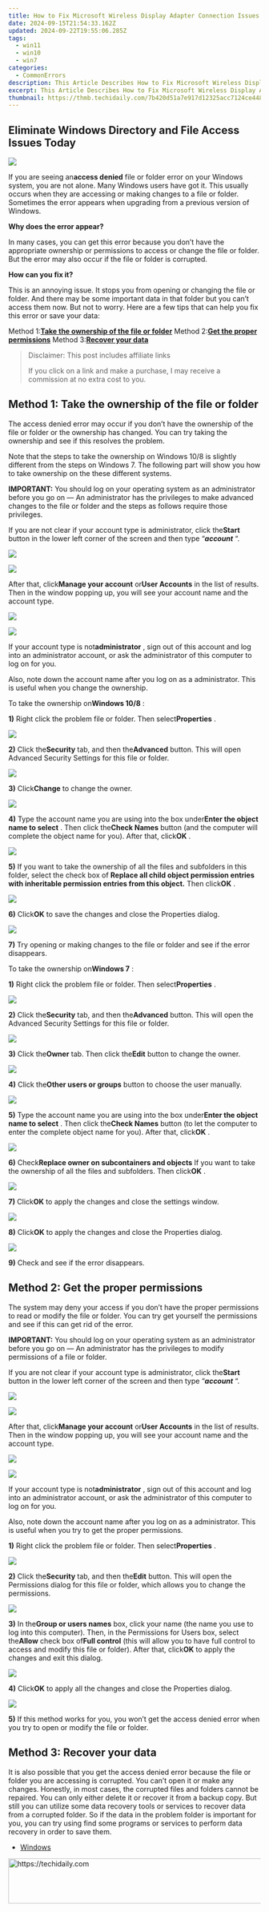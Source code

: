 ```yaml
---
title: How to Fix Microsoft Wireless Display Adapter Connection Issues in Windows 11
date: 2024-09-15T21:54:33.162Z
updated: 2024-09-22T19:55:06.285Z
tags:
  - win11
  - win10
  - win7
categories:
  - CommonErrors
description: This Article Describes How to Fix Microsoft Wireless Display Adapter Connection Issues in Windows 11
excerpt: This Article Describes How to Fix Microsoft Wireless Display Adapter Connection Issues in Windows 11
thumbnail: https://thmb.techidaily.com/7b420d51a7e917d12325acc7124ce448649fcdb3a71e7a06fbd4b66d64319f0c.jpg
---
```


## Eliminate Windows Directory and File Access Issues Today

![](https://images.drivereasy.com/wp-content/uploads/2017/10/img_59e6d500051c8.png)

 If you are seeing an**access denied** file or folder error on your Windows system, you are not alone. Many Windows users have got it. This usually occurs when they are accessing or making changes to a file or folder. Sometimes the error appears when upgrading from a previous version of Windows.

**Why does the error appear?**

 In many cases, you can get this error because you don’t have the appropriate ownership or permissions to access or change the file or folder. But the error may also occur if the file or folder is corrupted.

**How can you fix it?**

 This is an annoying issue. It stops you from opening or changing the file or folder. And there may be some important data in that folder but you can’t access them now. But not to worry. Here are a few tips that can help you fix this error or save your data:

 Method 1:[**Take the ownership of the file or folder**](https://tools.techidaily.com/drivereasy/download/)
 Method 2:[**Get the proper permissions**](https://tools.techidaily.com/drivereasy/download/)
 Method 3:[**Recover your data**](https://tools.techidaily.com/drivereasy/download/)

>  Disclaimer: This post includes affiliate links
>
>  If you click on a link and make a purchase, I may receive a commission at no extra cost to you.
>

  
## Method 1: Take the ownership of the file or folder

 The access denied error may occur if you don’t have the ownership of the file or folder or the ownership has changed. You can try taking the ownership and see if this resolves the problem.

 Note that the steps to take the ownership on Windows 10/8 is slightly different from the steps on Windows 7\. The following part will show you how to take ownership on the these different systems.

**IMPORTANT:**  You should log on your operating system as an administrator before you go on — An administrator has the privileges to make advanced changes to the file or folder and the steps as follows require those privileges.

 If you are not clear if your account type is administrator, click the**Start** button in the lower left corner of the screen and then type “_**account**_ “.

![](https://images.drivereasy.com/wp-content/uploads/2017/10/img_59e84e37bce76.png)

![](https://images.drivereasy.com/wp-content/uploads/2017/10/img_59e84e855e5ac.png)

 After that, click**Manage your account** or**User Accounts** in the list of results. Then in the window popping up, you will see your account name and the account type.

![](https://images.drivereasy.com/wp-content/uploads/2017/10/img_59e84fe1ae64a.png)

![](https://images.drivereasy.com/wp-content/uploads/2017/10/img_59e84ff74c632.jpg)

 If your account type is not**administrator** , sign out of this account and log into an administrator account, or ask the administrator of this computer to log on for you.

 Also, note down the account name after you log on as a administrator. This is useful when you change the ownership.

 To take the ownership on**Windows 10/8** :

**1)** Right click the problem file or folder. Then select**Properties** .

![](https://images.drivereasy.com/wp-content/uploads/2017/10/img_59e6d7b9e5fd1.png)

**2)** Click the**Security** tab, and then the**Advanced** button. This will open Advanced Security Settings for this file or folder.

![](https://images.drivereasy.com/wp-content/uploads/2017/10/img_59e6d83cc0b80.png)

**3)** Click**Change** to change the owner.

![](https://images.drivereasy.com/wp-content/uploads/2017/10/img_59e8535558e4e.jpg)

**4)** Type the account name you are using into the box under**Enter the object name to select** . Then click the**Check Names** button (and the computer will complete the object name for you). After that, click**OK** .

![](https://images.drivereasy.com/wp-content/uploads/2017/10/img_59e6f33e53abc.png)

**5)** If you want to take the ownership of all the files and subfolders in this folder, select the check box of **Replace all child object permission entries with inheritable permission entries from this object.** Then click**OK** .

![](https://images.drivereasy.com/wp-content/uploads/2017/10/img_59e852da485ce.jpg)

**6)** Click**OK** to save the changes and close the Properties dialog.

![](https://images.drivereasy.com/wp-content/uploads/2017/10/img_59e6f8bd1c175.png)

**7)** Try opening or making changes to the file or folder and see if the error disappears.  
  
 To take the ownership on**Windows 7** :

**1)** Right click the problem file or folder. Then select**Properties** .

![](https://images.drivereasy.com/wp-content/uploads/2017/10/img_59e6fa7bf0645.png)

**2)** Click the**Security** tab, and then the**Advanced** button. This will open the Advanced Security Settings for this file or folder.

![](https://images.drivereasy.com/wp-content/uploads/2017/10/img_59e6fdb62994a.jpg)

**3)** Click the**Owner** tab. Then click the**Edit** button to change the owner.

![](https://images.drivereasy.com/wp-content/uploads/2017/10/img_59e6fdc489026.jpg)

**4)** Click the**Other users or groups** button to choose the user manually.

![](https://images.drivereasy.com/wp-content/uploads/2017/10/img_59e6fe2f135c8.jpg)

**5)** Type the account name you are using into the box under**Enter the object name to select** . Then click the**Check Names** button (to let the computer to enter the complete object name for you). After that, click**OK** .

![](https://images.drivereasy.com/wp-content/uploads/2017/10/img_59e6ff37346ff.png)

**6)** Check**Replace owner on subcontainers and objects**  If you want to take the ownership of all the files and subfolders. Then click**OK** .

![](https://images.drivereasy.com/wp-content/uploads/2017/10/img_59e71f2934f14.jpg)

**7)** Click**OK** to apply the changes and close the settings window.

![](https://images.drivereasy.com/wp-content/uploads/2017/10/img_59e81a3f86626.jpg)

**8)** Click**OK** to apply the changes and close the Properties dialog.

![](https://images.drivereasy.com/wp-content/uploads/2017/10/img_59e81aaee1354.jpg)

**9)** Check and see if the error disappears.  
  
## Method 2: Get the proper permissions

 The system may deny your access if you don’t have the proper permissions to read or modify the file or folder. You can try get yourself the permissions and see if this can get rid of the error.

**IMPORTANT:**  You should log on your operating system as an administrator before you go on — An administrator has the privileges to modify permissions of a file or folder.

 If you are not clear if your account type is administrator, click the**Start** button in the lower left corner of the screen and then type “_**account**_ “.

![](https://images.drivereasy.com/wp-content/uploads/2017/10/img_59e84e37bce76.png)

![](https://images.drivereasy.com/wp-content/uploads/2017/10/img_59e84e855e5ac.png)

 After that, click**Manage your account** or**User Accounts** in the list of results. Then in the window popping up, you will see your account name and the account type.

![](https://images.drivereasy.com/wp-content/uploads/2017/10/img_59e84fe1ae64a.png)

![](https://images.drivereasy.com/wp-content/uploads/2017/10/img_59e84ff74c632.jpg)

 If your account type is not**administrator** , sign out of this account and log into an administrator account, or ask the administrator of this computer to log on for you.

 Also, note down the account name after you log on as a administrator. This is useful when you try to get the proper permissions.

**1)** Right click the problem file or folder. Then select**Properties** .

![](https://images.drivereasy.com/wp-content/uploads/2017/10/img_59e6d7b9e5fd1.png)

**2)** Click the**Security** tab, and then the**Edit** button. This will open the Permissions dialog for this file or folder, which allows you to change the permissions.

![](https://images.drivereasy.com/wp-content/uploads/2017/10/img_59e822552e434.png)

**3)** In the**Group or users names** box, click your name (the name you use to log into this computer). Then, in the Permissions for Users box, select the**Allow** check box of**Full control** (this will allow you to have full control to access and modify this file or folder). After that, click**OK** to apply the changes and exit this dialog.

![](https://images.drivereasy.com/wp-content/uploads/2017/10/img_59e8234601e13.png)

**4)** Click**OK** to apply all the changes and close the Properties dialog.

![](https://images.drivereasy.com/wp-content/uploads/2017/10/img_59e8249a9c44d.png)

**5)**  If this method works for you, you won’t get the access denied error when you try to open or modify the file or folder.  
  
## Method 3: Recover your data

 It is also possible that you get the access denied error because the file or folder you are accessing is corrupted. You can’t open it or make any changes. Honestly, in most cases, the corrupted files and folders cannot be repaired. You can only either delete it or recover it from a backup copy. But still you can utilize some data recovery tools or services to recover data from a corrupted folder. So if the data in the problem folder is important for you, you can try using find some programs or services to perform data recovery in order to save them.

* [Windows](https://tools.techidaily.com/drivereasy/download/)

<ins class="adsbygoogle"
     style="display:block"
     data-ad-format="autorelaxed"
     data-ad-client="ca-pub-7571918770474297"
     data-ad-slot="1223367746"></ins>

<ins class="adsbygoogle"
     style="display:block"
     data-ad-client="ca-pub-7571918770474297"
     data-ad-slot="8358498916"
     data-ad-format="auto"
     data-full-width-responsive="true"></ins>



<!-- affiliate ads begin -->
<a href="https://appsumo.8odi.net/c/5597632/2144280/7443" target="_top" id="2144280">
  <img src="//a.impactradius-go.com/display-ad/7443-2144280" border="0" alt="https://techidaily.com" width="600" height="90"/>
</a>
<img height="0" width="0" src="https://appsumo.8odi.net/i/5597632/2144280/7443" style="position:absolute;visibility:hidden;" border="0" />
<!-- affiliate ads end -->

